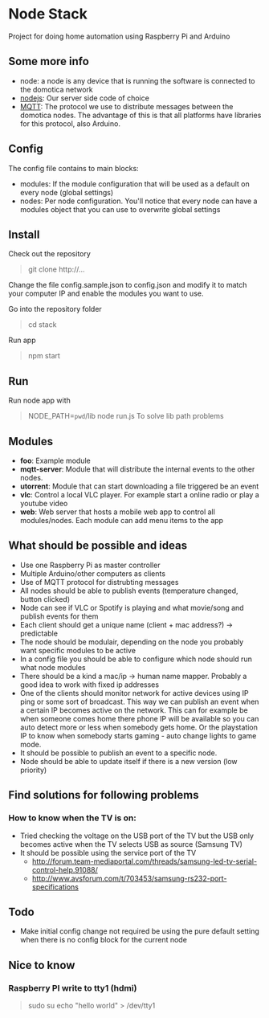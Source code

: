Node Stack
==========

Project for doing home automation using Raspberry Pi and Arduino

Some more info
--------------
* node: a node is any device that is running the software is connected to the domotica network
* [nodejs](http://en.wikipedia.org/wiki/Nodejs): Our server side code of choice
* [MQTT](http://mqtt.org/wiki/doku.php/start): The protocol we use to distribute messages between the domotica nodes. The advantage of this is that all platforms have libraries for this protocol, also Arduino.

Config
------
The config file contains to main blocks:

* modules: If the module configuration that will be used as a default on every node (global settings)
* nodes: Per node configuration. You'll notice that every node can have a modules object that you can use to overwrite global settings

Install
-------
Check out the repository
>git clone http://...

Change the file config.sample.json to config.json and modify it to match your computer IP and enable the modules you want to use.

Go into the repository folder
>cd stack

Run app
>npm start

Run
---
Run node app with
>NODE_PATH=`pwd`/lib node run.js
To solve lib path problems

Modules
-------
* **foo**: Example module
* **mqtt-server**: Module that will distribute the internal events to the other nodes.
* **utorrent**: Module that can start downloading a file triggered be an event
* **vlc**: Control a local VLC player. For example start a online radio or play a youtube video
* **web**: Web server that hosts a mobile web app to control all modules/nodes. Each module can add menu items to the app

What should be possible and ideas
---------------------------------
* Use one Raspberry Pi as master controller
* Multiple Arduino/other computers as clients
* Use of MQTT protocol for distrubting messages
* All nodes should be able to publish events (temperature changed, button clicked)
* Node can see if VLC or Spotify is playing and what movie/song and publish events for them
* Each client should get a unique name (client + mac address?) -> predictable
* The node should be modulair, depending on the node you probably want specific modules to be active
* In a config file you should be able to configure which node should run what node modules
* There should be a kind a mac/ip -> human name mapper. Probably a good idea to work with fixed ip addresses
* One of the clients should monitor network for active devices using IP ping or some sort of broadcast. This way we can publish an event when a certain IP becomes active on the network. This can for example be when someone comes home there phone IP will be available so you can auto detect more or less when somebody gets home. Or the playstation IP to know when somebody starts gaming - auto change lights to game mode.
* It should be possible to publish an event to a specific node.
* Node should be able to update itself if there is a new version (low priority)

Find solutions for following problems
-------------------------------------
### How to know when the TV is on:
* Tried checking the voltage on the USB port of the TV but the USB only becomes active when the TV selects USB as source (Samsung TV)
* It should be possible using the service port of the TV
	* http://forum.team-mediaportal.com/threads/samsung-led-tv-serial-control-help.91088/
	* http://www.avsforum.com/t/703453/samsung-rs232-port-specifications


Todo
----
* Make initial config change not required be using the pure default setting when there is no config block for the current node


Nice to know
------------
### Raspberry PI write to tty1 (hdmi)
>sudo su
>echo "hello world" > /dev/tty1